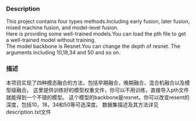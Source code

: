 ### Description
This project contains four types methods.Including early fusion, later fusion, mixed machine fusion, and model-level fusion.<br>
Here is providing some well-trained models.You can load the pth file to get a well-trained model without training.<br>
The model backbone is Resnet.You can change the depth of resnet. The arguments including 10,18,34 and 50 and so on.<br>
### 描述
本项目实现了四种模态融合的方法，包括早期融合，晚期融合，混合机融合以及模型级融合。
这里提供训练好的模型权重文件，你可以不用训练，直接导入pth文件就能得到一个不错的模型。
这个模型的backbone是resnet。你可以改变resent的深度，包括10，18，34和50等可选深度。
数据集描述及其方法详见description.txt文件

